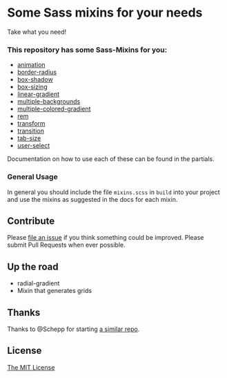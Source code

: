 # Some Sass mixins for your needs

Take what you need!

### This repository has some Sass-Mixins for you:

* [animation](partials/_animation.scss)
* [border-radius](partials/_border-radius.scss)
* [box-shadow](partials/_box-shadow.scss)
* [box-sizing](partials/_box-sizing.scss)
* [linear-gradient](partials/_linear-gradient.scss)
* [multiple-backgrounds](partials/_multiple-backgrounds.scss)
* [multiple-colored-gradient](partials/_multiple-colored-gradient.scss)
* [rem](partials/_rem.scss)
* [transform](partials/_transform.scss)
* [transition](partials/_transition.scss)
* [tab-size](partials/_tab-size.scss)
* [user-select](partials/_user-select.scss)

Documentation on how to use each of these can be found in the partials.

### General Usage

In general you should include the file `mixins.scss` in `build` into your
project and use the mixins as suggested in the docs for each mixin.

## Contribute

Please [file an issue](issues) if you think something could be improved. Please
submit Pull Requests when ever possible.

## Up the road

* radial-gradient
* Mixin that generates grids

## Thanks

Thanks to @Schepp for starting [a similar repo](https://github.com/Schepp/SASS-Mixins).

## License

[The MIT License](LICENSE.md)
